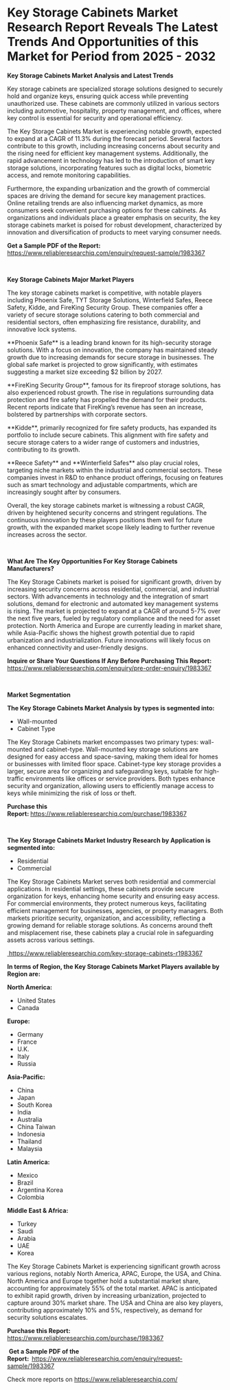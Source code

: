 <p><h1>Key Storage Cabinets Market Research Report Reveals The Latest Trends And Opportunities of this Market for Period from 2025 - 2032</h1></p><p><strong>Key Storage Cabinets Market Analysis and Latest Trends</strong></p>
<p><p>Key storage cabinets are specialized storage solutions designed to securely hold and organize keys, ensuring quick access while preventing unauthorized use. These cabinets are commonly utilized in various sectors including automotive, hospitality, property management, and offices, where key control is essential for security and operational efficiency.</p><p>The Key Storage Cabinets Market is experiencing notable growth, expected to expand at a CAGR of 11.3% during the forecast period. Several factors contribute to this growth, including increasing concerns about security and the rising need for efficient key management systems. Additionally, the rapid advancement in technology has led to the introduction of smart key storage solutions, incorporating features such as digital locks, biometric access, and remote monitoring capabilities. </p><p>Furthermore, the expanding urbanization and the growth of commercial spaces are driving the demand for secure key management practices. Online retailing trends are also influencing market dynamics, as more consumers seek convenient purchasing options for these cabinets. As organizations and individuals place a greater emphasis on security, the key storage cabinets market is poised for robust development, characterized by innovation and diversification of products to meet varying consumer needs.</p></p>
<p><strong>Get a Sample PDF of the Report:&nbsp;</strong> <a href="https://www.reliableresearchiq.com/enquiry/request-sample/1983367?utm_campaign=3132&utm_medium=2&utm_source=Github&utm_content=ia&utm_term=05042025&utm_id=key-storage-cabinets">https://www.reliableresearchiq.com/enquiry/request-sample/1983367</a></p>
<p>&nbsp;</p>
<p><strong>Key Storage Cabinets Major Market Players</strong></p>
<p><p>The key storage cabinets market is competitive, with notable players including Phoenix Safe, TYT Storage Solutions, Winterfield Safes, Reece Safety, Kidde, and FireKing Security Group. These companies offer a variety of secure storage solutions catering to both commercial and residential sectors, often emphasizing fire resistance, durability, and innovative lock systems.</p><p>**Phoenix Safe** is a leading brand known for its high-security storage solutions. With a focus on innovation, the company has maintained steady growth due to increasing demands for secure storage in businesses. The global safe market is projected to grow significantly, with estimates suggesting a market size exceeding $2 billion by 2027.</p><p>**FireKing Security Group**, famous for its fireproof storage solutions, has also experienced robust growth. The rise in regulations surrounding data protection and fire safety has propelled the demand for their products. Recent reports indicate that FireKing’s revenue has seen an increase, bolstered by partnerships with corporate sectors.</p><p>**Kidde**, primarily recognized for fire safety products, has expanded its portfolio to include secure cabinets. This alignment with fire safety and secure storage caters to a wider range of customers and industries, contributing to its growth.</p><p>**Reece Safety** and **Winterfield Safes** also play crucial roles, targeting niche markets within the industrial and commercial sectors. These companies invest in R&D to enhance product offerings, focusing on features such as smart technology and adjustable compartments, which are increasingly sought after by consumers.</p><p>Overall, the key storage cabinets market is witnessing a robust CAGR, driven by heightened security concerns and stringent regulations. The continuous innovation by these players positions them well for future growth, with the expanded market scope likely leading to further revenue increases across the sector.</p></p>
<p>&nbsp;</p>
<p><strong>What Are The Key Opportunities For Key Storage Cabinets Manufacturers?</strong></p>
<p><p>The Key Storage Cabinets market is poised for significant growth, driven by increasing security concerns across residential, commercial, and industrial sectors. With advancements in technology and the integration of smart solutions, demand for electronic and automated key management systems is rising. The market is projected to expand at a CAGR of around 5-7% over the next five years, fueled by regulatory compliance and the need for asset protection. North America and Europe are currently leading in market share, while Asia-Pacific shows the highest growth potential due to rapid urbanization and industrialization. Future innovations will likely focus on enhanced connectivity and user-friendly designs.</p></p>
<p><strong>Inquire or Share Your Questions If Any Before Purchasing This Report:</strong> <a href="https://www.reliableresearchiq.com/enquiry/pre-order-enquiry/1983367?utm_campaign=3132&utm_medium=2&utm_source=Github&utm_content=ia&utm_term=05042025&utm_id=key-storage-cabinets">https://www.reliableresearchiq.com/enquiry/pre-order-enquiry/1983367</a></p>
<p>&nbsp;</p>
<p><strong>Market Segmentation</strong></p>
<p><strong>The Key Storage Cabinets Market Analysis by types is segmented into:</strong></p>
<p><ul><li>Wall-mounted</li><li>Cabinet Type</li></ul></p>
<p><p>The Key Storage Cabinets market encompasses two primary types: wall-mounted and cabinet-type. Wall-mounted key storage solutions are designed for easy access and space-saving, making them ideal for homes or businesses with limited floor space. Cabinet-type key storage provides a larger, secure area for organizing and safeguarding keys, suitable for high-traffic environments like offices or service providers. Both types enhance security and organization, allowing users to efficiently manage access to keys while minimizing the risk of loss or theft.</p></p>
<p><strong>Purchase this Report:&nbsp;</strong><a href="https://www.reliableresearchiq.com/purchase/1983367?utm_campaign=3132&utm_medium=2&utm_source=Github&utm_content=ia&utm_term=05042025&utm_id=key-storage-cabinets">https://www.reliableresearchiq.com/purchase/1983367</a></p>
<p>&nbsp;</p>
<p><strong>The Key Storage Cabinets Market Industry Research by Application is segmented into:</strong></p>
<p><ul><li>Residential</li><li>Commercial</li></ul></p>
<p><p>The Key Storage Cabinets Market serves both residential and commercial applications. In residential settings, these cabinets provide secure organization for keys, enhancing home security and ensuring easy access. For commercial environments, they protect numerous keys, facilitating efficient management for businesses, agencies, or property managers. Both markets prioritize security, organization, and accessibility, reflecting a growing demand for reliable storage solutions. As concerns around theft and misplacement rise, these cabinets play a crucial role in safeguarding assets across various settings.</p></p>
<p><a href="https://www.reliableresearchiq.com/key-storage-cabinets-r1983367?utm_campaign=3132&utm_medium=2&utm_source=Github&utm_content=ia&utm_term=05042025&utm_id=key-storage-cabinets">&nbsp;https://www.reliableresearchiq.com/key-storage-cabinets-r1983367</a></p>
<p><strong>In terms of Region, the Key Storage Cabinets Market Players available by Region are:</strong></p>
<p>
    <p> <strong> North America: </strong>
        <ul>
            <li>United States</li>
            <li>Canada</li>
        </ul>
        </p> 
    <p> <strong> Europe: </strong>
        <ul>
            <li>Germany</li>
            <li>France</li>
            <li>U.K.</li>
            <li>Italy</li>
            <li>Russia</li>
        </ul>
        </p> 
    <p> <strong> Asia-Pacific: </strong>
        <ul>
            <li>China</li>
            <li>Japan</li>
            <li>South Korea</li>
            <li>India</li>
            <li>Australia</li>
            <li>China Taiwan</li>
            <li>Indonesia</li>
            <li>Thailand</li>
            <li>Malaysia</li>
        </ul>
        </p> 
    <p> <strong> Latin America: </strong>
        <ul>
            <li>Mexico</li>
            <li>Brazil</li>
            <li>Argentina Korea</li>
            <li>Colombia</li>
        </ul>
        </p> 
    <p> <strong> Middle East & Africa: </strong>
        <ul>
            <li>Turkey</li>
            <li>Saudi</li>
            <li>Arabia</li>
            <li>UAE</li>
            <li>Korea</li>
        </ul>
    </p>
    </p>
<p><p>The Key Storage Cabinets Market is experiencing significant growth across various regions, notably North America, APAC, Europe, the USA, and China. North America and Europe together hold a substantial market share, accounting for approximately 55% of the total market. APAC is anticipated to exhibit rapid growth, driven by increasing urbanization, projected to capture around 30% market share. The USA and China are also key players, contributing approximately 10% and 5%, respectively, as demand for security solutions escalates.</p></p>
<p><strong>Purchase this Report: </strong><a href="https://www.reliableresearchiq.com/purchase/1983367?utm_campaign=3132&utm_medium=2&utm_source=Github&utm_content=ia&utm_term=05042025&utm_id=key-storage-cabinets">https://www.reliableresearchiq.com/purchase/1983367</a></p>
<p>&nbsp;<strong>Get a Sample PDF of the Report:&nbsp;&nbsp;</strong><a href="https://www.reliableresearchiq.com/enquiry/request-sample/1983367?utm_campaign=3132&utm_medium=2&utm_source=Github&utm_content=ia&utm_term=05042025&utm_id=key-storage-cabinets">https://www.reliableresearchiq.com/enquiry/request-sample/1983367</a></p>
<p><strong></strong></p>
<p>Check more reports on <a href="https://www.reliableresearchiq.com/?utm_campaign=3132&utm_medium=2&utm_source=Github&utm_content=ia&utm_term=05042025&utm_id=key-storage-cabinets">https://www.reliableresearchiq.com/</a></p>